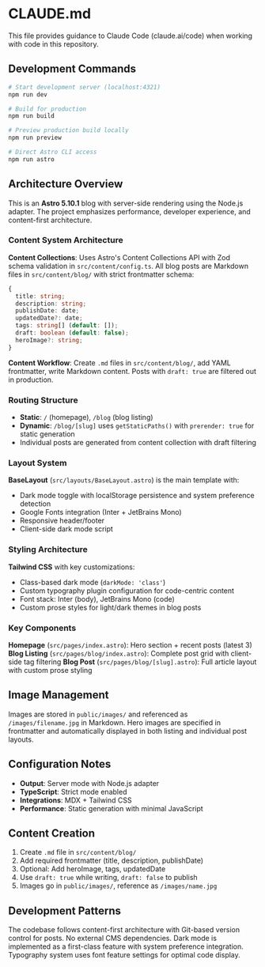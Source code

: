 # CLAUDE.md

This file provides guidance to Claude Code (claude.ai/code) when working with code in this repository.

## Development Commands

```bash
# Start development server (localhost:4321)
npm run dev

# Build for production
npm run build

# Preview production build locally
npm run preview

# Direct Astro CLI access
npm run astro
```

## Architecture Overview

This is an **Astro 5.10.1** blog with server-side rendering using the Node.js adapter. The project emphasizes performance, developer experience, and content-first architecture.

### Content System Architecture

**Content Collections**: Uses Astro's Content Collections API with Zod schema validation in `src/content/config.ts`. All blog posts are Markdown files in `src/content/blog/` with strict frontmatter schema:

```typescript
{
  title: string;
  description: string;
  publishDate: date;
  updatedDate?: date;
  tags: string[] (default: []);
  draft: boolean (default: false);
  heroImage?: string;
}
```

**Content Workflow**: Create `.md` files in `src/content/blog/`, add YAML frontmatter, write Markdown content. Posts with `draft: true` are filtered out in production.

### Routing Structure

- **Static**: `/` (homepage), `/blog` (blog listing)
- **Dynamic**: `/blog/[slug]` uses `getStaticPaths()` with `prerender: true` for static generation
- Individual posts are generated from content collection with draft filtering

### Layout System

**BaseLayout** (`src/layouts/BaseLayout.astro`) is the main template with:
- Dark mode toggle with localStorage persistence and system preference detection
- Google Fonts integration (Inter + JetBrains Mono)
- Responsive header/footer
- Client-side dark mode script

### Styling Architecture

**Tailwind CSS** with key customizations:
- Class-based dark mode (`darkMode: 'class'`)
- Custom typography plugin configuration for code-centric content
- Font stack: Inter (body), JetBrains Mono (code)
- Custom prose styles for light/dark themes in blog posts

### Key Components

**Homepage** (`src/pages/index.astro`): Hero section + recent posts (latest 3)
**Blog Listing** (`src/pages/blog/index.astro`): Complete post grid with client-side tag filtering
**Blog Post** (`src/pages/blog/[slug].astro`): Full article layout with custom prose styling

## Image Management

Images are stored in `public/images/` and referenced as `/images/filename.jpg` in Markdown. Hero images are specified in frontmatter and automatically displayed in both listing and individual post layouts.

## Configuration Notes

- **Output**: Server mode with Node.js adapter
- **TypeScript**: Strict mode enabled
- **Integrations**: MDX + Tailwind CSS
- **Performance**: Static generation with minimal JavaScript

## Content Creation

1. Create `.md` file in `src/content/blog/`
2. Add required frontmatter (title, description, publishDate)
3. Optional: Add heroImage, tags, updatedDate
4. Use `draft: true` while writing, `draft: false` to publish
5. Images go in `public/images/`, reference as `/images/name.jpg`

## Development Patterns

The codebase follows content-first architecture with Git-based version control for posts. No external CMS dependencies. Dark mode is implemented as a first-class feature with system preference integration. Typography system uses font feature settings for optimal code display.